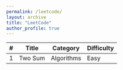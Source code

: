 ```yaml
---
permalink: /leetcode/
layout: archive
title: "LeetCode"
author_profile: true
---
```


| # | Title         | Category | Difficulty |
| --------   | ------------- | ----------- | ------ |
| 1 | Two Sum |  Algorithms      |   Easy    |
